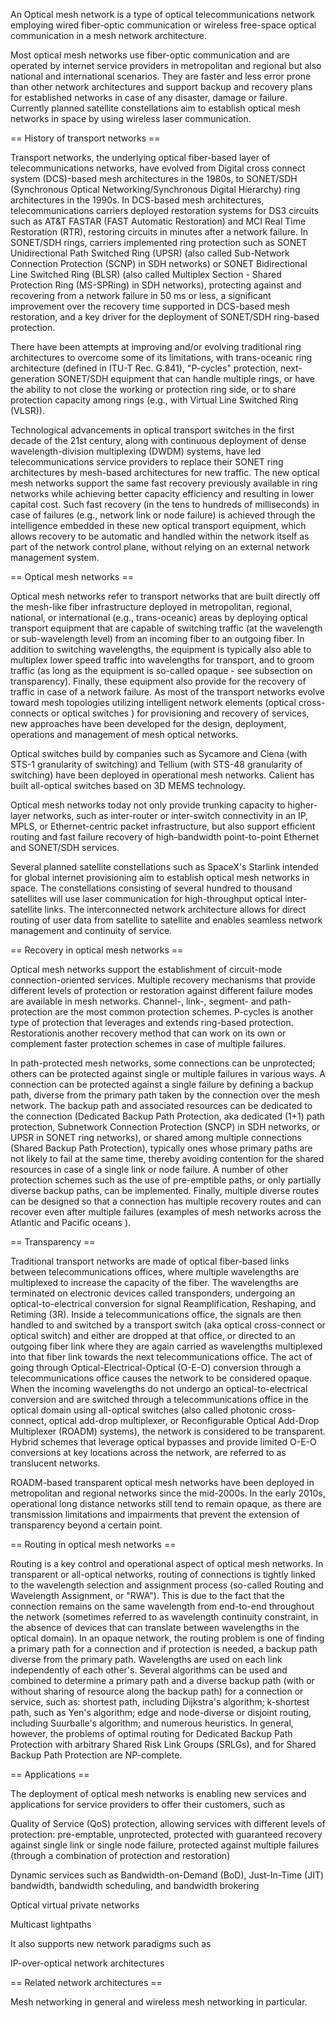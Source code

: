 An Optical mesh network is a type of optical telecommunications network employing wired fiber-optic communication or wireless free-space optical communication in a mesh network architecture.

Most optical mesh networks use fiber-optic communication and are operated by internet service providers in metropolitan and regional but also national and international scenarios. They are faster and less error prone than other network architectures and support backup and recovery plans for established networks in case of any disaster, damage or failure. Currently planned satellite constellations aim to establish optical mesh networks in space by using wireless laser communication.


== History of transport networks ==

Transport networks, the underlying optical fiber-based layer of telecommunications networks, have evolved from Digital cross connect system (DCS)-based mesh architectures in the 1980s, to SONET/SDH (Synchronous Optical Networking/Synchronous Digital Hierarchy) ring architectures in the 1990s. In DCS-based mesh architectures, telecommunications carriers deployed restoration systems for DS3 circuits such as AT&T FASTAR (FAST Automatic Restoration) and MCI Real Time Restoration (RTR), restoring circuits in minutes after a network failure. In SONET/SDH rings, carriers implemented ring protection such as SONET Unidirectional Path Switched Ring (UPSR) (also called Sub-Network Connection Protection (SCNP) in SDH networks) or SONET Bidirectional Line Switched Ring (BLSR) (also called Multiplex Section - Shared Protection Ring (MS-SPRing) in SDH networks), protecting against and recovering from a network failure in 50 ms or less, a significant improvement over the recovery time supported in DCS-based mesh restoration, and a key driver for the deployment of SONET/SDH ring-based protection.

There have been attempts at improving and/or evolving traditional ring architectures to overcome some of its limitations, with trans-oceanic ring architecture (defined in ITU-T Rec. G.841), "P-cycles" protection, next-generation SONET/SDH equipment that can handle multiple rings, or have the ability to not close the working or protection ring side, or to share protection capacity among rings (e.g., with Virtual Line Switched Ring (VLSR)).

Technological advancements in optical transport switches  in the first decade of the 21st century, along with continuous deployment of dense wavelength-division multiplexing (DWDM) systems, have led telecommunications service providers to replace their SONET ring architectures by mesh-based architectures for new traffic. The new optical mesh networks support the same fast recovery previously available in ring networks while achieving better capacity efficiency and resulting in lower capital cost. Such fast recovery (in the tens to hundreds of milliseconds) in case of failures (e.g., network link or node failure) is achieved through the intelligence embedded in these new optical transport equipment, which allows recovery to be automatic and handled within the network itself as part of the network control plane, without relying on an external network management system.


== Optical mesh networks ==

Optical mesh networks refer to transport networks that are built directly off the mesh-like fiber infrastructure deployed in metropolitan, regional, national, or international (e.g., trans-oceanic) areas by deploying optical transport equipment that are capable of switching traffic (at the wavelength or sub-wavelength level) from an incoming fiber to an outgoing fiber. In addition to switching wavelengths, the equipment is typically also able to multiplex lower speed traffic into wavelengths for transport, and to groom traffic (as long as the equipment is so-called opaque - see subsection on transparency). Finally, these equipment also provide for the recovery of traffic in case of a network failure. As most of the transport networks evolve toward mesh topologies utilizing intelligent network elements (optical cross-connects or optical switches ) for provisioning and recovery of services, new approaches have been developed for the design, deployment, operations and management of mesh optical networks.

Optical switches build by companies such as Sycamore and Ciena (with STS-1 granularity of switching) and Tellium (with STS-48 granularity of switching) have been deployed in operational mesh networks. Calient has built all-optical switches based on 3D MEMS technology.

Optical mesh networks today not only provide trunking capacity to higher-layer networks, such as inter-router or inter-switch connectivity in an IP, MPLS, or Ethernet-centric packet infrastructure, but also support efficient routing and fast failure recovery of high-bandwidth point-to-point Ethernet and SONET/SDH services.

Several planned satellite constellations such as SpaceX's Starlink intended for global internet provisioning aim to establish optical mesh networks in space. The constellations consisting of several hundred to thousand satellites will use laser communication for high-throughput optical inter-satellite links. The interconnected network architecture allows for direct routing of user data from satellite to satellite and enables seamless network management and continuity of service.


== Recovery in optical mesh networks ==

Optical mesh networks support the establishment of circuit-mode connection-oriented services. Multiple recovery mechanisms that provide different levels of protection  or restoration  against different failure modes are available in mesh networks. Channel-, link-, segment- and path- protection are the most common protection schemes. P-cycles is another type of protection that leverages and extends ring-based protection. Restorationis another recovery method that can work on its own or complement faster protection schemes in case of multiple failures.

In path-protected mesh networks, some connections can be unprotected; others can be protected against single or multiple failures in various ways. A connection can be protected against a single failure by defining a backup path, diverse from the primary path taken by the connection over the mesh network. The backup path and associated resources can be dedicated to the connection (Dedicated Backup Path Protection, aka dedicated (1+1) path protection, Subnetwork Connection Protection (SNCP) in SDH networks, or UPSR in SONET ring networks), or shared among multiple connections (Shared Backup Path Protection), typically ones whose primary paths are not likely to fail at the same time, thereby avoiding contention for the shared resources in case of a single link or node failure. A number of other protection schemes such as the use of pre-emptible paths, or only partially diverse backup paths, can be implemented. Finally, multiple diverse routes can be designed so that a connection has multiple recovery routes and can recover even after multiple failures (examples of mesh networks across the Atlantic and Pacific oceans ).


== Transparency ==

Traditional transport networks are made of optical fiber-based links between telecommunications offices, where multiple wavelengths are multiplexed to increase the capacity of the fiber. The wavelengths are terminated on electronic devices called transponders, undergoing an optical-to-electrical conversion for signal Reamplification, Reshaping, and Retiming (3R). Inside a telecommunications office, the signals are then handled to and switched by a transport switch (aka optical cross-connect or optical switch) and either are dropped at that office, or directed to an outgoing fiber link where they are again carried as wavelengths multiplexed into that fiber link towards the next telecommunications office. The act of going through Optical-Electrical-Optical (O-E-O) conversion through a telecommunications office causes the network to be considered opaque. When the incoming wavelengths do not undergo an optical-to-electrical conversion and are switched through a telecommunications office in the optical domain using all-optical switches (also called photonic cross-connect, optical add-drop multiplexer, or Reconfigurable Optical Add-Drop Multiplexer (ROADM) systems), the network is considered to be transparent. Hybrid schemes that leverage optical bypasses and provide limited O-E-O conversions at key locations across the network, are referred to as translucent networks.

ROADM-based transparent optical mesh networks have been deployed in metropolitan and regional networks since the mid-2000s. In the early 2010s, operational long distance networks still tend to remain opaque, as there are transmission limitations and impairments that prevent the extension of transparency beyond a certain point.


== Routing in optical mesh networks ==

Routing is a key control and operational aspect of optical mesh networks. In transparent or all-optical networks, routing of connections is tightly linked to the wavelength selection and assignment process (so-called Routing and Wavelength Assignment, or "RWA"). This is due to the fact that the connection remains on the same wavelength from end-to-end throughout the network (sometimes referred to as wavelength continuity constraint, in the absence of devices that can translate between wavelengths in the optical domain). In an opaque network, the routing problem is one of finding a primary path for a connection and if protection is needed, a backup path diverse from the primary path. Wavelengths are used on each link independently of each other's. Several algorithms can be used and combined to determine a primary path and a diverse backup path (with or without sharing of resource along the backup path) for a connection or service, such as: shortest path, including Dijkstra's algorithm; k-shortest path, such as Yen's algorithm; edge and node-diverse or disjoint routing, including Suurballe's algorithm; and numerous heuristics. In general, however, the problems of optimal routing for Dedicated Backup Path Protection with arbitrary Shared Risk Link Groups (SRLGs), and for Shared Backup Path Protection are NP-complete.


== Applications ==

The deployment of optical mesh networks is enabling new services and applications for service providers to offer their customers, such as

Quality of Service (QoS) protection, allowing services with different levels of protection: pre-emptable, unprotected, protected with guaranteed recovery against single link or single node failure, protected against multiple failures (through a combination of protection and restoration)

Dynamic services such as Bandwidth-on-Demand (BoD), Just-In-Time (JIT) bandwidth, bandwidth scheduling, and bandwidth brokering

Optical virtual private networks

Multicast lightpaths

It also supports new network paradigms such as


IP-over-optical network architectures


== Related network architectures ==

Mesh networking in general and wireless mesh networking in particular.
